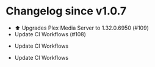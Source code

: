 # Changelog since v1.0.7
- ⬆️ Upgrades Plex Media Server to 1.32.0.6950 (#109) 
- Update CI Workflows (#108)

* Update CI Workflows

* Update CI Workflows 
